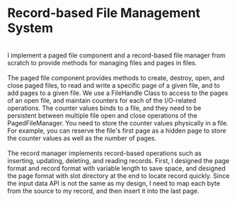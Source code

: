 # Record-based File Management System
<br>I implement a paged file component and a record-based file manager from scratch to provide methods for managing files and pages in files. 
<br>
<br>The paged file component provides methods to create, destroy, open, and close paged files, to read and write a specific page of a given file, and to add pages to a given file. We use a FileHandle Class to access to the pages of an open file, and maintain counters for each of the I/O-related operations. The counter values binds to a file, and they need to be persistent between multiple file open and close operations of the PagedFileManager. You need to store the counter values physically in a file. For example, you can reserve the file's first page as a hidden page to store the counter values as well as the number of pages.
<br>
<br>The record manager implements record-based operations such as inserting, updating, deleting, and reading records. First, I designed the page format and record format with variable length to save space, and designed the page format with slot directory at the end to locate record quickly. Since the input data API is not the same as my design, I need to map each byte from the source to my record, and then insert it into the last page. 
